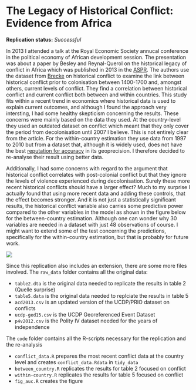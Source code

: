 The Legacy of Historical Conflict: Evidence from Africa
==============

**Replication status:** *Successful*

In 2013 I attended a talk at the Royal Economic Society annucal conference in the political economy of African development session.
The presentation was about a paper by Besley and Reynal-Querol on the historical legacy of conflict in Africa which was published in 2013 in the [ASPR](http://dx.doi.org/10.1017/S0003055414000161). 
The authors use the dataset from [Brecke](http://www.cgeh.nl/data) on historical conflict to examine the link between 
historical conflict prior to colonisation between 1400-1700 and, amongst others, current levels of conflict. 
They find a correlation between historical conflict and current conflict both between and within countries. 
This study fits within a recent trend in economics where historical data is used to explain current outcomes, and although I found the approach very intersting, I had some healthy skepticism concerning the results. 
These concerns were mainly based on the data they used. 
At the country-level they used an outdated dataset on conflict which meant that they only cover the period from decolonisation until 2007 I believe.
This is not entirely clear from the article. 
For the within-country estimation they use data from 1997 to 2010 but from a dataset that, although it is widely used, does not have the best [reputation for accuracy](http://cac.sagepub.com/content/47/1/124.abstract) in its geoprecision.
I therefore decided to re-analyse their result using better data. 

Additionally, I had some concerns with regard to the argument that historical conflict correlates with post-colonial conflict but that they ignore the levels of violence experienced during decolonisation. 
Surely these more recent historical conflicts should have a larger effect?
Much to my surprise I actually found that using more recent data and adding these controls, that the effect becomes stronger. 
And it is not just a statistically significant results, the historical conflict variable also carries some predictive power compared to the other variables in the model as shown in the figure below for the between-country estimation.
Although one can wonder why 30 variables are needed in a dataset with just 48 observations of course. 
I might want to extend some of the test concerning the predictions, specifically for the within-country estimation, but that is probably for future work. 

![](http://i.imgur.com/LSip9y2.png)

Since this replication also includes an extension, there are some more files involved.
The `raw_data` folder contains all the original data:

* `table2.dta` is the original data needed to replicate the results in table 2 (Quelle surprise)
* `table5.data` is the original data needed to replciate the results in table 5
* `acd2013.csv` is an updated version of the UCDP/PRIO dataset on conflicts
* `ucdp-ged15.csv` is the UCDP Georeferenced Event Dataset
* `p4v2012.csv` is the Polity IV dataset needed for the years of independence

The `code` folder contains all the R-scripts necessary for the replication and the re-analysis

* `conflict_data.R` prepares the most recent conflict data at the country level and creates `conflict_data.Rdata` in `tidy_data`
* `between_country.R` replicates the results for table 2 focused on conflict
* `within-country.R` replicates the results for table 5 focused on conflict
* `fig_auc.R` creates the figure








